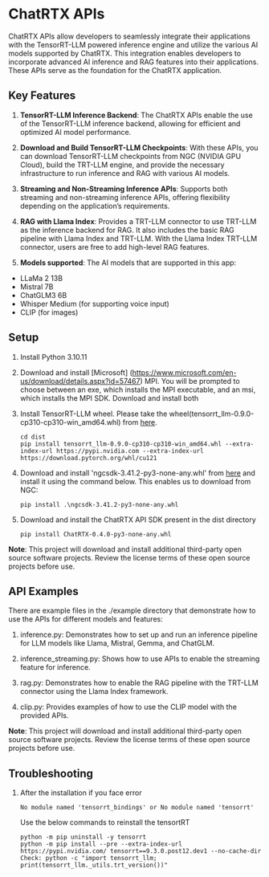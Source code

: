 # ChatRTX APIs

ChatRTX APIs allow developers to seamlessly integrate their applications with the TensorRT-LLM powered inference engine and utilize the various AI models supported by ChatRTX. This integration enables developers to incorporate advanced AI inference and RAG features into their applications.
These APIs serve as the foundation for the ChatRTX application.

## Key Features

1. **TensorRT-LLM Inference Backend**: The ChatRTX APIs enable the use of the TensorRT-LLM inference backend, allowing for efficient and optimized AI model performance.

2. **Download and Build TensorRT-LLM Checkpoints**: With these APIs, you can download TensorRT-LLM checkpoints from NGC (NVIDIA GPU Cloud), build the TRT-LLM engine, and provide the necessary infrastructure to run inference and RAG with various AI models.

3. **Streaming and Non-Streaming Inference APIs**: Supports both streaming and non-streaming inference APIs, offering flexibility depending on the application’s requirements.

4. **RAG with Llama Index**: Provides a TRT-LLM connector to use TRT-LLM as the inference backend for RAG. It also includes the basic RAG pipeline with Llama Index and TRT-LLM. With the Llama Index TRT-LLM connector, users are free to add high-level RAG features.

5. **Models supported**: 
The AI models that are supported in this app:
- LLaMa 2 13B
- Mistral 7B
- ChatGLM3 6B
- Whisper Medium (for supporting voice input)
- CLIP (for images)

## Setup

1. Install Python 3.10.11

2. Download and install [Microsoft] (https://www.microsoft.com/en-us/download/details.aspx?id=57467) MPI. You will be prompted to choose between an exe, which installs the MPI executable, and an msi, which installs the MPI SDK. Download and install both

3. Install TensorRT-LLM wheel. Please take the wheel(tensorrt_llm-0.9.0-cp310-cp310-win_amd64.whl) from [here](https://github.com/NVIDIA/ChatRTX/tree/release/0.4.0/ChatRTX_APIs/dist). 

    ```
    cd dist
    pip install tensorrt_llm-0.9.0-cp310-cp310-win_amd64.whl --extra-index-url https://pypi.nvidia.com --extra-index-url https://download.pytorch.org/whl/cu121
    ```

4. Download and install 'ngcsdk-3.41.2-py3-none-any.whl' from [here](https://catalog.canary.ngc.nvidia.com/orgs/nvidia/teams/ngc-apps/resources/ngc_sdk/files?version=3.41.2) and install it using the command below. This enables us to download from NGC:
    ```
    pip install .\ngcsdk-3.41.2-py3-none-any.whl
    ```

5. Download and install the ChatRTX API SDK present in the dist directory

    ```
    pip install ChatRTX-0.4.0-py3-none-any.whl
    ```

**Note**: This project will download and install additional third-party open source software projects. Review the license terms of these open source projects before use.

## API Examples
There are example files in the ./example directory that demonstrate how to use the APIs for different models and features:

1. inference.py: Demonstrates how to set up and run an inference pipeline for LLM models like Llama, Mistral, Gemma, and ChatGLM.

2. inference_streaming.py: Shows how to use APIs to enable the streaming feature for inference.

3. rag.py: Demonstrates how to enable the RAG pipeline with the TRT-LLM connector using the Llama Index framework.

4. clip.py: Provides examples of how to use the CLIP model with the provided APIs.

**Note**: This project will download and install additional third-party open source software projects. Review the license terms of these open source projects before use.

## Troubleshooting

1. After the installation if you face error 

    ```
    No module named 'tensorrt_bindings' or No module named 'tensorrt'
    ```

    Use the below commands to reinstall the tensortRT 

    ```
    python -m pip uninstall -y tensorrt
    python -m pip install --pre --extra-index-url https://pypi.nvidia.com/ tensorrt==9.3.0.post12.dev1 --no-cache-dir
    Check: python -c "import tensorrt_llm; print(tensorrt_llm._utils.trt_version())"
    ```

